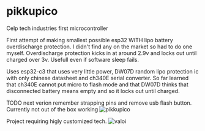 # pikkupico
Celp tech industries first microcontroller

First attempt of making smallest possible esp32 WITH lipo battery overdischarge protection. I didn't find any on the market so had to do one myself. Overdischarge protection kicks in at around 2.9v and locks out until charged over 3v. Usefull even if software sleep fails.

Uses esp32-c3 that uses very little power, DW07D random lipo protection ic with only chinese datasheet and ch340E serial converter. So far learned that
ch340E cannot put micro to flash mode and that DW07D thinks that disconnected battery means empty and so it locks out until charged.

TODO next verion remember strapping pins and remove usb flash button. Currently not out of the box working
![pikkupico](https://user-images.githubusercontent.com/42336725/171724334-3937b3fd-16ed-49eb-9333-6a1dabd063cc.jpeg)

Project requiring higly customized tech.
![valoi](https://user-images.githubusercontent.com/42336725/182961554-3e0e72d5-b14b-44f1-8631-25fdf2b9339b.gif)


